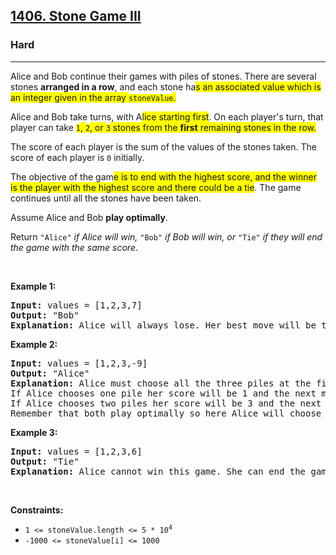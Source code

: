 <h2><a href="https://leetcode.com/problems/stone-game-iii/">1406. Stone Game III</a></h2><h3>Hard</h3><hr><div><p>Alice and Bob continue their games with piles of stones. There are several stones <strong>arranged in a row</strong>, and each stone ha<span class="highlighter--highlighted" style="background-color: yellow;" data-highlight-id="0">s an associated value which is an integer given in the array </span><code><span class="highlighter--highlighted" style="background-color: yellow;" data-highlight-id="0">stoneValue</span></code><span class="highlighter--highlighted" style="background-color: yellow;" data-highlight-id="0">.</span></p>

<p>Alice and Bob take turns, with A<span class="highlighter--highlighted" style="background-color: yellow;" data-highlight-id="2">lice starting first</span>. On each player's turn, that player can take <code><span class="highlighter--highlighted" style="background-color: yellow;" data-highlight-id="1">1</span></code><span class="highlighter--highlighted" style="background-color: yellow;" data-highlight-id="1">, </span><code><span class="highlighter--highlighted" style="background-color: yellow;" data-highlight-id="1">2</span></code><span class="highlighter--highlighted" style="background-color: yellow;" data-highlight-id="1">, or </span><code><span class="highlighter--highlighted" style="background-color: yellow;" data-highlight-id="1">3</span></code><span class="highlighter--highlighted" style="background-color: yellow;" data-highlight-id="1"> stones from the </span><strong><span class="highlighter--highlighted" style="background-color: yellow;" data-highlight-id="1">first</span></strong><span class="highlighter--highlighted" style="background-color: yellow;" data-highlight-id="1"> remaining stones in the row.</span></p>

<p>The score of each player is the sum of the values of the stones taken. The score of each player is <code>0</code> initially.</p>

<p>The objective of the gam<span class="highlighter--highlighted" style="background-color: yellow;" data-highlight-id="3">e is to end with the highest score, and the winner is the player with the highest score and there could be a tie</span>. The game continues until all the stones have been taken.</p>

<p>Assume Alice and Bob <strong>play optimally</strong>.</p>

<p>Return <code>"Alice"</code><em> if Alice will win, </em><code>"Bob"</code><em> if Bob will win, or </em><code>"Tie"</code><em> if they will end the game with the same score</em>.</p>

<p>&nbsp;</p>
<p><strong>Example 1:</strong></p>

<pre style="position: relative;"><strong>Input:</strong> values = [1,2,3,7]
<strong>Output:</strong> "Bob"
<strong>Explanation:</strong> Alice will always lose. Her best move will be to take three piles and the score become 6. Now the score of Bob is 7 and Bob wins.
<div class="open_grepper_editor" title="Edit &amp; Save To Grepper"></div></pre>

<p><strong>Example 2:</strong></p>

<pre style="position: relative;"><strong>Input:</strong> values = [1,2,3,-9]
<strong>Output:</strong> "Alice"
<strong>Explanation:</strong> Alice must choose all the three piles at the first move to win and leave Bob with negative score.
If Alice chooses one pile her score will be 1 and the next move Bob's score becomes 5. In the next move, Alice will take the pile with value = -9 and lose.
If Alice chooses two piles her score will be 3 and the next move Bob's score becomes 3. In the next move, Alice will take the pile with value = -9 and also lose.
Remember that both play optimally so here Alice will choose the scenario that makes her win.
<div class="open_grepper_editor" title="Edit &amp; Save To Grepper"></div></pre>

<p><strong>Example 3:</strong></p>

<pre style="position: relative;"><strong>Input:</strong> values = [1,2,3,6]
<strong>Output:</strong> "Tie"
<strong>Explanation:</strong> Alice cannot win this game. She can end the game in a draw if she decided to choose all the first three piles, otherwise she will lose.
<div class="open_grepper_editor" title="Edit &amp; Save To Grepper"></div></pre>

<p>&nbsp;</p>
<p><strong>Constraints:</strong></p>

<ul>
	<li><code>1 &lt;= stoneValue.length &lt;= 5 * 10<sup>4</sup></code></li>
	<li><code>-1000 &lt;= stoneValue[i] &lt;= 1000</code></li>
</ul>
</div>